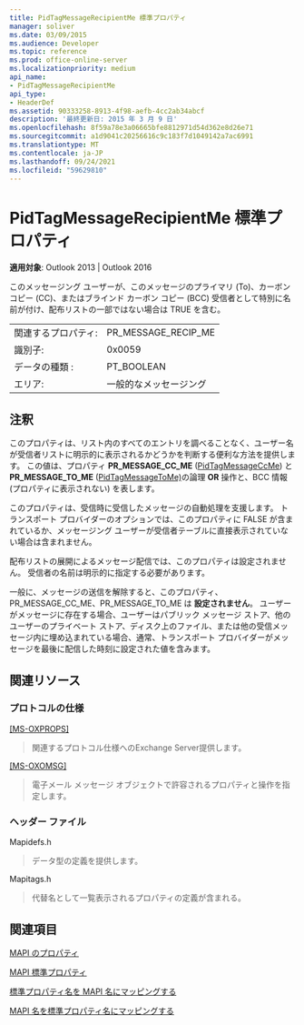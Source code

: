```yaml
---
title: PidTagMessageRecipientMe 標準プロパティ
manager: soliver
ms.date: 03/09/2015
ms.audience: Developer
ms.topic: reference
ms.prod: office-online-server
ms.localizationpriority: medium
api_name:
- PidTagMessageRecipientMe
api_type:
- HeaderDef
ms.assetid: 90333258-8913-4f98-aefb-4cc2ab34abcf
description: '最終更新日: 2015 年 3 月 9 日'
ms.openlocfilehash: 8f59a78e3a06665bfe8812971d54d362e8d26e71
ms.sourcegitcommit: a1d9041c20256616c9c183f7d1049142a7ac6991
ms.translationtype: MT
ms.contentlocale: ja-JP
ms.lasthandoff: 09/24/2021
ms.locfileid: "59629810"
---
```

# <a name="pidtagmessagerecipientme-canonical-property"></a>PidTagMessageRecipientMe 標準プロパティ

  
  
**適用対象**: Outlook 2013 | Outlook 2016 
  
このメッセージング ユーザーが、このメッセージのプライマリ (To)、カーボン コピー (CC)、またはブラインド カーボン コピー (BCC) 受信者として特別に名前が付け、配布リストの一部ではない場合は TRUE を含む。 
  
|||
|:-----|:-----|
|関連するプロパティ:  <br/> |PR_MESSAGE_RECIP_ME  <br/> |
|識別子:  <br/> |0x0059  <br/> |
|データの種類 :   <br/> |PT_BOOLEAN  <br/> |
|エリア:  <br/> |一般的なメッセージング  <br/> |
   
## <a name="remarks"></a>注釈

このプロパティは、リスト内のすべてのエントリを調べることなく、ユーザー名が受信者リストに明示的に表示されるかどうかを判断する便利な方法を提供します。 この値は、プロパティ **PR_MESSAGE_CC_ME** ([PidTagMessageCcMe](pidtagmessageccme-canonical-property.md)) と **PR_MESSAGE_TO_ME** ([PidTagMessageToMe)](pidtagmessagetome-canonical-property.md)の論理 **OR** 操作と、BCC 情報 (プロパティに表示されない) を表します。 
  
このプロパティは、受信時に受信したメッセージの自動処理を支援します。 トランスポート プロバイダーのオプションでは、このプロパティに FALSE が含まれているか、メッセージング ユーザーが受信者テーブルに直接表示されていない場合は含まれません。 
  
配布リストの展開によるメッセージ配信では、このプロパティは設定されません。 受信者の名前は明示的に指定する必要があります。 
  
一般に、メッセージの送信を解除すると、このプロパティ、PR_MESSAGE_CC_ME、PR_MESSAGE_TO_ME は **設定されません**。 ユーザーがメッセージに存在する場合、ユーザーはパブリック メッセージ ストア、他のユーザーのプライベート ストア、ディスク上のファイル、または他の受信メッセージ内に埋め込まれている場合、通常、トランスポート プロバイダーがメッセージを最後に配信した時刻に設定された値を含みます。 
  
## <a name="related-resources"></a>関連リソース

### <a name="protocol-specifications"></a>プロトコルの仕様

[[MS-OXPROPS]](https://msdn.microsoft.com/library/f6ab1613-aefe-447d-a49c-18217230b148%28Office.15%29.aspx)
  
> 関連するプロトコル仕様へのExchange Server提供します。
    
[[MS-OXOMSG]](https://msdn.microsoft.com/library/daa9120f-f325-4afb-a738-28f91049ab3c%28Office.15%29.aspx)
  
> 電子メール メッセージ オブジェクトで許容されるプロパティと操作を指定します。
    
### <a name="header-files"></a>ヘッダー ファイル

Mapidefs.h
  
> データ型の定義を提供します。
    
Mapitags.h
  
> 代替名として一覧表示されるプロパティの定義が含まれる。
    
## <a name="see-also"></a>関連項目



[MAPI のプロパティ](mapi-properties.md)
  
[MAPI 標準プロパティ](mapi-canonical-properties.md)
  
[標準プロパティ名を MAPI 名にマッピングする](mapping-canonical-property-names-to-mapi-names.md)
  
[MAPI 名を標準プロパティ名にマッピングする](mapping-mapi-names-to-canonical-property-names.md)

